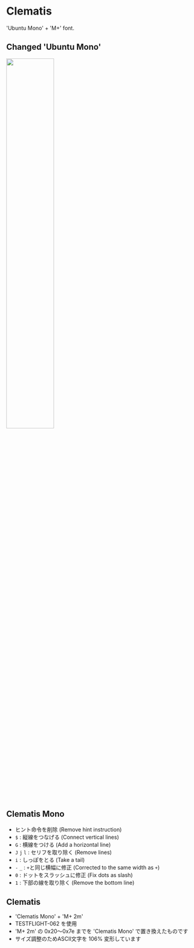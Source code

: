 # Clematis
'Ubuntu Mono' + 'M+' font.

## Changed 'Ubuntu Mono'
<img src="https://raw.github.com/wiki/rabbiteariris/Clematis/images/diff.png" width="50%">

## Clematis Mono
- ヒント命令を削除 (Remove hint instruction)
- `$`         : 縦線をつなげる (Connect vertical lines)
- `G`         : 横線をつける (Add a horizontal line)
- `J` `j` `l` : セリフを取り除く (Remove lines)
- `i`         : しっぽをとる (Take a tail)
- `-` `_`     : `+`と同じ横幅に修正 (Corrected to the same width as `+`)
- `0`         : ドットをスラッシュに修正 (Fix dots as slash)
- `1`         : 下部の線を取り除く (Remove the bottom line)

## Clematis
- 'Clematis Mono' + 'M+ 2m'
- TESTFLIGHT-062 を使用
- 'M+ 2m' の 0x20～0x7e までを 'Clematis Mono' で置き換えたものです
- サイズ調整のためASCII文字を 106% 変形しています

